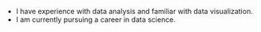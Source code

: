 - I have experience with data analysis and familiar with data visualization.
- I am currently pursuing a career in data science.

